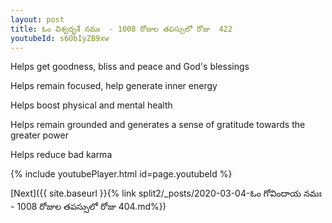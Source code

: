 ```yaml
---
layout: post
title: ఓం విశ్వదృశే నమః  - 1008 రోజుల తపస్సులో రోజు  422
youtubeId: s6ObIyZB9xw
---
```

 
 
Helps get goodness, bliss and peace and God's blessings
 
Helps remain focused, help generate inner energy 
 
Helps boost physical and mental health 
 
Helps remain grounded and generates a sense of gratitude towards the greater power 
 
Helps reduce bad karma
 
 
 
 


{% include youtubePlayer.html id=page.youtubeId %}
 
[Next]({{ site.baseurl }}{% link  split2/_posts/2020-03-04-ఓం గోవిందాయ నమః  - 1008 రోజుల తపస్సులో రోజు  404.md%})
 
